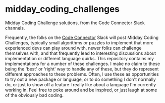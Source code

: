 # midday_coding_challenges
Midday Coding Challenge solutions, from the Code Connector Slack channels. 

Frequently, the folks on the [Code Connector](https://codeconnector.io/) Slack will post Midday Coding Challenges, typically small algorithms or puzzles to implement that more experienced devs can play around with, newer folks can challenge themselves with, and that frequently lead to interesting discussions about implementation or different language quirks. This repository contains my implementations for a number of these challenges. I make no claim to these being the 'best' or 'right' way to handle any of these, but they do represent different approaches to these problems. Often, I use these as opportunities to try out a new package or language, or to do something I don't normally do, or just to show off a feature I really like about a language I'm currently working in. Feel free to poke around and be inspired, or just laugh at some of the obviously bad coding.
